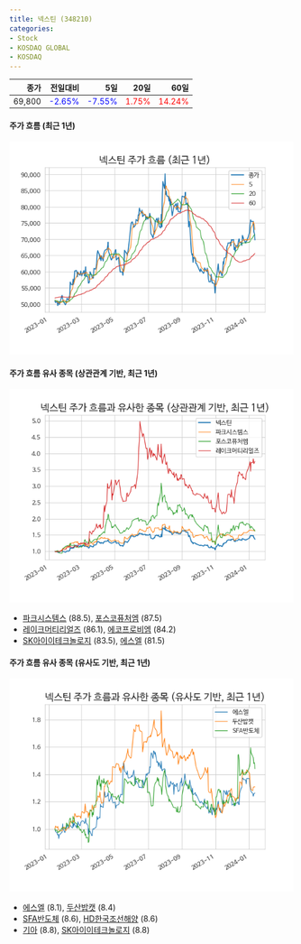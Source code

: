 ```yaml
---
title: 넥스틴 (348210)
categories:
- Stock
- KOSDAQ GLOBAL
- KOSDAQ
---
```


|종가|전일대비|5일|20일|60일|
|---:|-------:|--:|---:|---:|
|69,800|<span style="color: blue">-2.65%</span>|<span style="color: blue">-7.55%</span>|<span style="color: red">1.75%</span>|<span style="color: red">14.24%</span>|

<!-- more -->

#### 주가 흐름 (최근 1년)
![348210](/assets/images/stock/348210.png)


#### 주가 흐름 유사 종목 (상관관계 기반, 최근 1년)
![348210](/assets/images/stock/348210_corr.png)
- [파크시스템스](/140860/) (88.5), [포스코퓨처엠](/003670/) (87.5)
- [레이크머티리얼즈](/281740/) (86.1), [에코프로비엠](/247540/) (84.2)
- [SK아이이테크놀로지](/361610/) (83.5), [에스엘](/005850/) (81.5)


#### 주가 흐름 유사 종목 (유사도 기반, 최근 1년)
![348210](/assets/images/stock/348210_sim.png)
- [에스엘](/005850/) (8.1), [두산밥캣](/241560/) (8.4)
- [SFA반도체](/036540/) (8.6), [HD한국조선해양](/009540/) (8.6)
- [기아](/000270/) (8.8), [SK아이이테크놀로지](/361610/) (8.8)